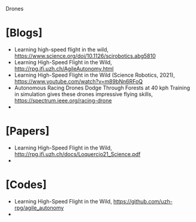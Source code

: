 Drones

# [Blogs]
+ Learning high-speed flight in the wild, https://www.science.org/doi/10.1126/scirobotics.abg5810
+ Learning High-Speed Flight in the Wild, http://rpg.ifi.uzh.ch/AgileAutonomy.html
+ Learning High-Speed Flight in the Wild (Science Robotics, 2021), https://www.youtube.com/watch?v=m89bNn6RFoQ
+ Autonomous Racing Drones Dodge Through Forests at 40 kph Training in simulation gives these drones impressive flying skills, https://spectrum.ieee.org/racing-drone
+ 

# [Papers]
+ Learning High-Speed Flight in the Wild, http://rpg.ifi.uzh.ch/docs/Loquercio21_Science.pdf
+ 


# [Codes]
+ Learning High-Speed Flight in the Wild, https://github.com/uzh-rpg/agile_autonomy
+ 

